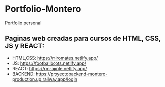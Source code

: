 # Portfolio-Montero
Portfolio personal

## Paginas web creadas para cursos de HTML, CSS, JS y REACT: 
- HTML,CSS: https://miromates.netlify.app/
- JS: https://footballboots.netlify.app/
- REACT: https://rm-apple.netlify.app/
- BACKEND: https://proyectobackend-montero-production.up.railway.app/login